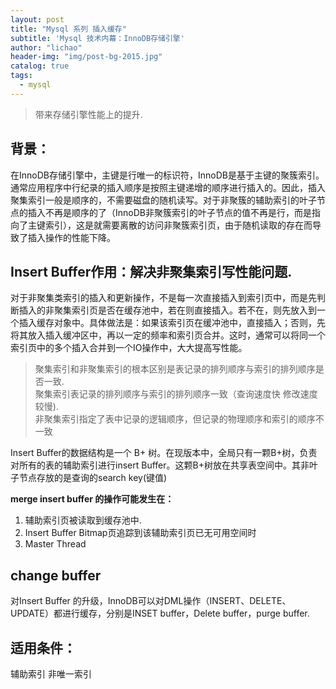 ```yaml
---
layout: post
title: "Mysql 系列 插入缓存"
subtitle: 'Mysql 技术内幕：InnoDB存储引擎'
author: "lichao"
header-img: "img/post-bg-2015.jpg"
catalog: true
tags:
  - mysql
---
```

> 带来存储引擎性能上的提升.
## 背景：
在InnoDB存储引擎中，主键是行唯一的标识符，InnoDB是基于主键的聚簇索引。通常应用程序中行纪录的插入顺序是按照主键递增的顺序进行插入的。因此，插入聚集索引一般是顺序的，不需要磁盘的随机读写。对于非聚簇的辅助索引的叶子节点的插入不再是顺序的了（InnoDB非聚簇索引的叶子节点的值不再是行，而是指向了主键索引），这是就需要离散的访问非聚簇索引页，由于随机读取的存在而导致了插入操作的性能下降。 

## Insert Buffer作用：解决非聚集索引写性能问题.  
对于非聚集类索引的插入和更新操作，不是每一次直接插入到索引页中，而是先判断插入的非聚集索引页是否在缓存池中，若在则直接插入。若不在，则先放入到一个插入缓存对象中。具体做法是：如果该索引页在缓冲池中，直接插入；否则，先将其放入插入缓冲区中，再以一定的频率和索引页合并。这时，通常可以将同一个索引页中的多个插入合并到一个IO操作中，大大提高写性能。


> 聚集索引和非聚集索引的根本区别是表记录的排列顺序与索引的排列顺序是否一致.  
聚集索引表记录的排列顺序与索引的排列顺序一致（查询速度快 修改速度较慢).  
非聚集索引指定了表中记录的逻辑顺序，但记录的物理顺序和索引的顺序不一致

Insert Buffer的数据结构是一个 B+ 树。在现版本中，全局只有一颗B+树，负责对所有的表的辅助索引进行insert Buffer。这颗B+树放在共享表空间中。其非叶子节点存放的是查询的search key(键值)

**merge insert buffer 的操作可能发生在：**
1. 辅助索引页被读取到缓存池中.
2. Insert Buffer Bitmap页追踪到该辅助索引页已无可用空间时
3. Master Thread


## change buffer
对Insert Buffer 的升级，InnoDB可以对DML操作（INSERT、DELETE、UPDATE）都进行缓存，分别是INSET buffer，Delete buffer，purge buffer.

## 适用条件：   
辅助索引 非唯一索引